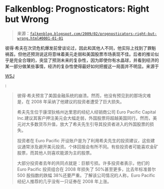 <!--yml

category: 未分类

date: 2024-05-12 22:28:27

-->

# Falkenblog: Prognosticators: Right but Wrong

> 来源：[`falkenblog.blogspot.com/2009/02/prognosticators-right-but-wrong.html#0001-01-01`](http://falkenblog.blogspot.com/2009/02/prognosticators-right-but-wrong.html#0001-01-01)

彼得·希夫在次贷危机爆发前曾谈论过，因此和其他人不同，他实际上找到了罪魁祸首。但他还预测说这将意味着美元走弱和美国股票市场表现不佳。后者的推论似乎是完全合理的，突显了预测未来的复杂性，因为即使你有水晶球，并看到经济的某一部分做某些事情，经济的复杂性使得最好如何把握这一局面并不明显。来源于

[WSJ](http://online.wsj.com/article/SB123327685671031439.html)

:

> 彼得·希夫预言了美国金融系统的崩溃。然而，他没有预见到的那场灾难是，在 2008 年采纳了他建议的投资者遭受了巨大损失。
> 
> 希夫先生位于康涅狄格州达里恩的经纪人经销商公司 Euro Pacific Capital Inc.建议其客户押注美元会大幅走弱，外国股票将超越美国同行。然而，美元对大多数货币升值，放大了希夫先生引导其投资者进入的外国股票的损失。
> 
> 投资者在 Euro Pacific 开设账户是为了利用希夫先生的投资建议，这些建议通常涉及避开美元投资。个体回报会有所不同。有些投资者可能喜欢金矿股票，而其他人则喜欢能源为主的股票。
> 
> 大部分投资者去年的共同点就是：巨额亏损。许多投资者表示，他们的 Euro Pacific 投资组合在 2008 年损失了 50%甚至更多，比去年标准普尔 500 股指数的跌幅 38%还要严重。了解该公司情况的人称，Euro Pacific 经纪人推荐的几乎没有一只证券在 2008 年上涨。
